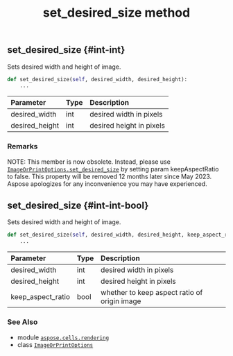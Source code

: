 ﻿---
title: set_desired_size method
second_title: Aspose.Cells for Python via .NET API References
description: 
type: docs
weight: 20
url: /aspose.cells.rendering/imageorprintoptions/set_desired_size/
is_root: false
---

## set_desired_size {#int-int}

Sets desired width and height of image.



```python
def set_desired_size(self, desired_width, desired_height):
    ...
```


| Parameter | Type | Description |
| :- | :- | :- |
| desired_width | int | desired width in pixels |
| desired_height | int | desired height in pixels |
### Remarks

NOTE: This member is now obsolete. Instead, 
please use [`ImageOrPrintOptions.set_desired_size`](/cells/python-net/aspose.cells.rendering/imageorprintoptions/set_desired_size) by setting param keepAspectRatio to false.
This property will be removed 12 months later since May 2023. 
Aspose apologizes for any inconvenience you may have experienced.

## set_desired_size {#int-int-bool}

Sets desired width and height of image.



```python
def set_desired_size(self, desired_width, desired_height, keep_aspect_ratio):
    ...
```


| Parameter | Type | Description |
| :- | :- | :- |
| desired_width | int | desired width in pixels |
| desired_height | int | desired height in pixels |
| keep_aspect_ratio | bool | whether to keep aspect ratio of origin image |



### See Also
* module [`aspose.cells.rendering`](../../)
* class [`ImageOrPrintOptions`](/cells/python-net/aspose.cells.rendering/imageorprintoptions)
